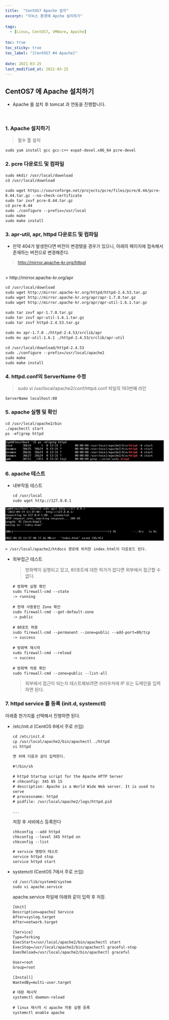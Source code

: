 ```yaml
---
title:  "CentOS7 Apache 설치"
excerpt: "리눅스 환경에 Apche 설치하기"

tags:
  - [Linux, CentOS7, VMWare, Apache]

toc: true
toc_sticky: true
toc_label: "[CentOS7 #4 Apache]"
 
date: 2021-03-25
last_modified_at: 2021-03-25
---
```


## CentOS7 에 Apache 설치하기
- Apache 를 설치 후 tomcat 과 연동을 진행합니다.

<br>


### 1. Apache 설치하기
  > 필수 툴 설치

  ```
  sudo yum install gcc gcc-c++ expat-devel.x86_64 pcre-devel
  ```

### 2. pcre 다운로드 및 컴파일
  ```
  sudo mkdir /usr/local/download
  cd /usr/local/download

  sudo wget https://sourceforge.net/projects/pcre/files/pcre/8.44/pcre-8.44.tar.gz --no-check-certificate
  sudo tar zxvf pcre-8.44.tar.gz 
  cd pcre-8.44
  sudo ./configure --prefix=/usr/local
  sudo make
  sudo make install
  ```

### 3. apr-util, apr, httpd 다운로드 및 컴파일
  - 만약 404가 발생한다면 버전이 변경됐을 경우가 있으니, 아래의 페이지에 접속해서 존재하는 버전으로 변경해준다.

  > http://mirror.apache-kr.org/httpd
  <br>
  > http://mirror.apache-kr.org/apr

  ```
  cd /usr/local/download
  sudo wget http://mirror.apache-kr.org/httpd/httpd-2.4.53.tar.gz
  sudo wget http://mirror.apache-kr.org/apr/apr-1.7.0.tar.gz
  sudo wget http://mirror.apache-kr.org/apr/apr-util-1.6.1.tar.gz

  sudo tar zxvf apr-1.7.0.tar.gz
  sudo tar zxvf apr-util-1.6.1.tar.gz
  sudo tar zxvf httpd-2.4.53.tar.gz

  sudo mv apr-1.7.0 ./httpd-2.4.53/srclib/apr
  sudo mv apr-util-1.6.1 ./httpd-2.4.53/srclib/apr-util

  cd /usr/local/download/httpd-2.4.53
  sudo ./configure --prefix=/usr/local/apache2
  sudo make
  sudo make install
  ```


### 4. httpd.conf의 ServerName 수정
  > sudo vi /usr/local/apache2/conf/httpd.conf 파일의 193번째 라인
  
  ```
  ServerName localhost:80
  ```

### 5. apache 실행 및 확인
  ```
  cd /usr/local/apache2/bin
  ./apachectl start
  ps -ef|grep httpd
  ```

![VMWare](/assets/image/linux/Centos_install_apache_01.PNG)



### 6. apache 테스트
  - 내부작동 테스트
    ```
    cd /usr/local
    sudo wget http://127.0.0.1
    ```

![VMWare](/assets/image/linux/Centos_install_apache_02.PNG)

    > /usr/local/apache2/htdocs 경로에 위치한 index.html이 다운로드 된다.


  - 외부접근 테스트

    > 방화벽이 실행되고 있고, 80포트에 대한 허가가 없다면 외부에서 접근할 수 없다.

    ```
    # 방화벽 실행 확인
    sudo firewall-cmd --state
    -> running
    
    # 현재 사용중인 Zone 확인
    sudo firewall-cmd --get-default-zone
    -> public
    
    # 80포트 허용
    sudo firewall-cmd --permanent --zone=public --add-port=80/tcp
    -> success
    
    # 방화벽 재시작
    sudo firewall-cmd --reload
    -> success
    
    # 방화벽 적용 확인
    sudo firewall-cmd --zone=public --list-all
    ```

    > 외부에서 접근이 되는지 테스트해보려면 브라우저에 IP 또는 도메인을 입력하면 된다. 


### 7. httpd service 를 등록 (init.d, systemctl)
  아래중 한가지를 선택해서 진행하면 된다.

  - /etc/init.d (CentOS 6에서 주로 쓰임)

    ```
    cd /etc/init.d
    cp /usr/local/apache2/bin/apachectl ./httpd
    vi httpd
    ```

    ```
    맨 위에 다음과 같이 입력한다.

    #!/bin/sh 

    # httpd Startup script for the Apache HTTP Server 
    # chkconfig: 345 85 15 
    # description: Apache is a World Wide Web server. It is used to serve 
    # processname: httpd 
    # pidfile: /usr/local/apache2/logs/httpd.pid

    ...
    ```
    저장 후 서비에스 등록한다

    ```
    chkconfig --add httpd
    chkconfig --level 345 httpd on
    chkconfig --list
    ```

    ```
    # service 명령어 테스트
    service httpd stop
    service httpd start
    ```

  - systemctl (CentOS 7에서 주로 쓰임)
    ```
    cd /usr/lib/systemd/system
    sudo vi apache.service
    ```
    apache.service 파일에 아래와 같이 입력 후 저장.
    ```
    [Unit] 
    Description=apache2 Service 
    After=syslog.target 
    After=network.target 

    [Service] 
    Type=forking 
    ExecStart=/usr/local/apache2/bin/apachectl start 
    ExecStop=/usr/local/apache2/bin/apachectl graceful-stop 
    ExecReload=/usr/local/apache2/bin/apachectl graceful 

    User=root
    Group=root

    [Install] 
    WantedBy=multi-user.target
    ```

    ```
    # 데몬 재시작
    systemctl daemon-reload

    # linux 재시작 시 apache 자동 실행 등록
    systemctl enable apache
    ```

